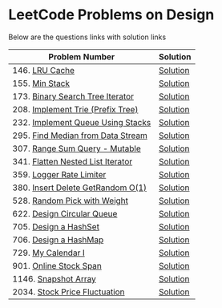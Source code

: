 # LeetCode Problems on Design
Below are the questions links with solution links


|Problem Number|Solution|
|--------------|--------|
|146. [LRU Cache](https://leetcode.com/problems/lru-cache/)|[Solution](https://github.com/HarshOza36/LeetCode_Problems/blob/main/Design/P146%20-%20LRUCache.py)|
|155. [Min Stack](https://leetcode.com/problems/min-stack/)|[Solution](https://github.com/HarshOza36/LeetCode_Problems/blob/main/Design/P155%20-%20minStack.py)|
|173. [Binary Search Tree Iterator](https://leetcode.com/problems/binary-search-tree-iterator/)|[Solution](https://github.com/HarshOza36/LeetCode_Problems/blob/main/Design/P173%20-%20binarySearchTreeIterator.py)|
|208. [Implement Trie (Prefix Tree)](https://leetcode.com/problems/implement-trie-prefix-tree/)|[Solution](https://github.com/HarshOza36/LeetCode_Problems/blob/main/Design/P208%20-%20implementTrie(PrefixTree).py)|
|232. [Implement Queue Using Stacks](https://leetcode.com/problems/implement-queue-using-stacks/)|[Solution](https://github.com/HarshOza36/LeetCode_Problems/blob/main/Design/P232%20-%20implementQueueUsingStacks.py)|
|295. [Find Median from Data Stream](https://leetcode.com/problems/find-median-from-data-stream/)|[Solution](https://github.com/HarshOza36/LeetCode_Problems/blob/main/Design/P295%20-%20findMedianFromDataStream.py)|
|307. [Range Sum Query - Mutable](https://leetcode.com/problems/range-sum-query-mutable/)|[Solution](https://github.com/HarshOza36/LeetCode_Problems/blob/main/Design/P307%20-%20rangeSumQuery_Mutable.py)|
|341. [Flatten Nested List Iterator](https://leetcode.com/problems/flatten-nested-list-iterator/)|[Solution](https://github.com/HarshOza36/LeetCode_Problems/blob/main/Design/P341%20-%20flattenNestedListIterator.py)|
|359. [Logger Rate Limiter](https://leetcode.com/problems/logger-rate-limiter/)|[Solution](https://github.com/HarshOza36/LeetCode_Problems/blob/main/Design/P359%20-%20loggerRateLimiter.py)|
|380. [Insert Delete GetRandom O(1)](https://leetcode.com/problems/insert-delete-getrandom-o1/)|[Solution](https://github.com/HarshOza36/LeetCode_Problems/blob/main/Design/P380%20-%20insertDeleteGetRandom_O(1).py)|
|528. [Random Pick with Weight](https://leetcode.com/problems/random-pick-with-weight/description/)|[Solution](https://github.com/HarshOza36/LeetCode_Problems/blob/main/Design/P528%20-%20randomPickWithWeight.py)|
|622. [Design Circular Queue](https://leetcode.com/problems/design-circular-queue/)|[Solution](https://github.com/HarshOza36/LeetCode_Problems/blob/main/Design/P622%20-%20designCircularQueue.py)|
|705. [Design a HashSet](https://leetcode.com/problems/design-hashset)|[Solution](https://github.com/HarshOza36/LeetCode_Problems/blob/main/Design/P705.%20Design%20Hashset.py)|
|706. [Design a HashMap](https://leetcode.com/problems/design-hashmap)|[Solution](https://github.com/HarshOza36/LeetCode_Problems/blob/main/Design/P706.%20Design%20Hashmap.py)|
|729. [My Calendar I](https://leetcode.com/problems/my-calendar-i/)|[Solution](https://github.com/HarshOza36/LeetCode_Problems/blob/main/Design/P729%20-%20myCalendar_I.py)|
|901. [Online Stock Span](https://leetcode.com/problems/online-stock-span/)|[Solution](https://github.com/HarshOza36/LeetCode_Problems/blob/main/Design/P901%20-%20onlineStockSpan.py)|
|1146. [Snapshot Array](https://leetcode.com/problems/snapshot-array/)|[Solution](https://github.com/HarshOza36/LeetCode_Problems/blob/main/Design/P1146%20-%20snapshotArray.py)|
|2034. [Stock Price Fluctuation](https://leetcode.com/problems/stock-price-fluctuation/description/)|[Solution](https://github.com/HarshOza36/LeetCode_Problems/blob/main/Design/P2034%20-%20stockPriceFluctuation.py)|
